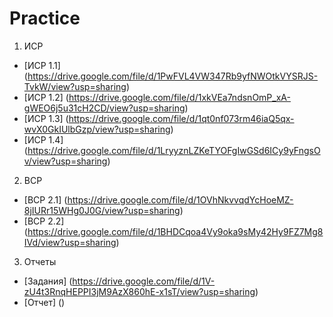 # Practice
1. ИСР
  * [ИСР 1.1] (https://drive.google.com/file/d/1PwFVL4VW347Rb9yfNWOtkVYSRJS-TvkW/view?usp=sharing)
  * [ИСР 1.2] (https://drive.google.com/file/d/1xkVEa7ndsnOmP_xA-gWEO6j5u31cH2CD/view?usp=sharing)
  * [ИСР 1.3] (https://drive.google.com/file/d/1qt0nf073rm46iaQ5qx-wvX0GkIUlbGzp/view?usp=sharing)
  * [ИСР 1.4] (https://drive.google.com/file/d/1LryyznLZKeTYOFgIwGSd6ICy9yFngsOv/view?usp=sharing)
2. ВСР
  * [ВСР 2.1] (https://drive.google.com/file/d/1OVhNkvvqdYcHoeMZ-8jIURr15WHg0J0G/view?usp=sharing)
  * [ВСР 2.2] (https://drive.google.com/file/d/1BHDCqoa4Vy9oka9sMy42Hy9FZ7Mg8IVd/view?usp=sharing)
3. Отчеты
  * [Задания] (https://drive.google.com/file/d/1V-zU4t3RnqHEPPI3jM9AzX860hE-x1sT/view?usp=sharing)
  * [Отчет] ()

